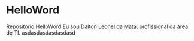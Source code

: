 # HelloWord
Repositorio HelloWord
Eu sou Dalton Leonel da Mata, profissional da area de TI.
asdasdasdasdasdasd
